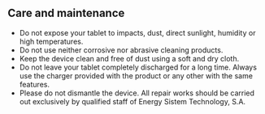 ## Care and maintenance

* Do not expose your tablet to impacts, dust, direct sunlight, humidity or high temperatures.
* Do not use neither corrosive nor abrasive cleaning products.
* Keep the device clean and free of dust using a soft and dry cloth.
* Do not leave your tablet completely discharged for a long time. Always use the charger provided with the product or any other with the same features.
* Please do not dismantle the device. All repair works should be carried out exclusively by qualified staff of Energy Sistem Technology, S.A. 
